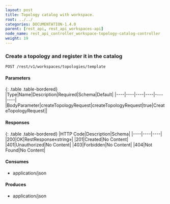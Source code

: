 ```yaml
---
layout: post
title: Topology catalog with workspace.
root: ../../
categories: DOCUMENTATION-1.4.0
parent: [rest_api, rest_api_workspaces-api]
node_name: rest_api_controller_workspace-topology-catalog-controller
weight: 19
---
```


### Create a topology and register it in the catalog
```
POST /rest/v1/workspaces/topologies/template
```

#### Parameters

{: .table .table-bordered}
|Type|Name|Description|Required|Schema|Default|
|----|----|----|----|----|----|
|BodyParameter|createTopologyRequest|createTopologyRequest|true|CreateTopologyRequest||


#### Responses

{: .table .table-bordered}
|HTTP Code|Description|Schema|
|----|----|----|
|200|OK|RestResponse«string»|
|201|Created|No Content|
|401|Unauthorized|No Content|
|403|Forbidden|No Content|
|404|Not Found|No Content|


#### Consumes

* application/json

#### Produces

* application/json

